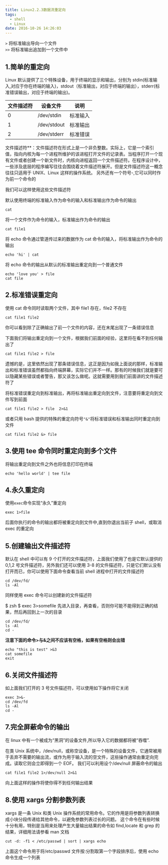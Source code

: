 ```yaml
---
title: Linux2.2.3数据流重定向
tags:
  - shell
  - Linux
date: 2016-10-26 14:26:03
---
```


`>` 将标准输出导向一个文件  
`>>` 将标准输出追加到一个文件中

## 1.简单的重定向

Linux 默认提供了三个特殊设备，用于终端的显示和输出，分别为 stdin(标准输入,对应于你在终端的输入)，stdout（标准输出，对应于终端的输出），stderr(标准错误输出，对应于终端的输出)。

| 文件描述符 | 设备文件    | 说明     |
| ---------- | ----------- | -------- |
| 0          | /dev/stdin  | 标准输入 |
| 1          | /dev/stdout | 标准输出 |
| 2          | /dev/stderr | 标准错误 |

文件描述符\*\*：文件描述符在形式上是一个非负整数。实际上，它是一个索引值，指向内核为每一个进程所维护的该进程打开文件的记录表。当程序打开一个现有文件或者创建一个新文件时，内核向进程返回一个文件描述符。在程序设计中，一些涉及底层的程序编写往往会围绕着文件描述符展开。但是文件描述符这一概念往往只适用于 UNIX、Linux 这样的操作系统。
另外还有一个符号-,它可以同时作为前一个命令的

我们可以这样使用这些文件描述符

默认使用终端的标准输入作为命令的输入和标准输出作为命令的输出

```shell
cat
```

将一个文件作为命令的输入，标准输出作为命令的输出

```shell
cat file1
```

将 echo 命令通过管道传过来的数据作为 cat 命令的输入，将标准输出作为命令的输出

```shell
echo 'hi' | cat
```

将 echo 命令的输出从默认的标准输出重定向到一个普通文件

```shell
echo 'love you' > file
cat file
```

## 2.标准错误重定向

使用 cat 命令同时读取两个文件，其中 file1 存在，file2 不存在

```shell
cat file1 file2
```

你可以看到除了正确输出了前一个文件的内容，还在末尾出现了一条错误信息

下面我们将输出重定向到一个文件，根据我们前面的经验，这里将在看不到任何输出了

```shell
cat file1 file2 > file
```

遗憾的是，这里依然出现了那条错误信息，这正是因为如我上面说的那样，标准输出和标准错误虽然都指向终端屏幕，实际它们并不一样。那有的时候我们就是要可以隐藏某些错误或者警告，那又该怎么做呢。这就需要用到我们前面讲的文件描述符了

将标准错误重定向到标准输出，再将标准输出重定向到文件，注意要将重定向到文件写到前面

```shell
cat file1 file2 > file  2>&1
```

或者只用 bash 提供的特殊的重定向符号`"&"`将标准错误和标准输出同时重定向到文件

```shell
cat file1 file2 &> file
```

## 3.使用 tee 命令同时重定向到多个文件

将输出重定向到文件之外也将信息打印在终端

```shell
echo 'hello world' | tee file
```

## 4.永久重定向

使用`exec`命令实现“永久”重定向

```shell
exec 1>file
```

后面你执行的命令的输出都将被重定向到文件中,直到你退出当前子 shell，或取消 exec 的重定向

## 5.创建输出文件描述符

默认在 shell 中可以有 9 个打开的文件描述符，上面我们使用了也是它默认提供的 0,1,2 号文件描述符，另外我们还可以使用 3-8 的文件描述符，只是它们默认没有打开而已，你可以使用下面命令查看当前 shell 进程中打开的文件描述符

```shell
cd /dev/fd/
ls -Al
```

同样使用 exec 命令可以创建新的文件描述符

$ zsh
$ exec 3>somefile
先进入目录，再查看，否则你可能不能得到正确的结果，然后再回到上一次的目录

```shell
cd /dev/fd/
ls -Al
cd -
```

**注意下面的命令>与&之间不应该有空格，如果有空格则会出错**

```shell
echo "this is test" >&3
cat somefile
exit
```

## 6.关闭文件描述符

如上面我们打开的 3 号文件描述符，可以使用如下操作将它关闭

```shell
exec 3>&-
cd /dev/fd
ls -Al
cd -
```

## 7.完全屏蔽命令的输出

在 linux 中有一个被成为“黑洞”的设备文件,所以导入它的数据都将被“吞噬”.

在类 Unix 系统中，/dev/null，或称空设备，是一个特殊的设备文件，它通常被用于丢弃不需要的输出流，或作为用于输入流的空文件，这些操作通常由重定向完成。读取它则会立即得到一个 EOF。
我们可以利用设个/dev/null 屏蔽命令的输出

```shell
cat file1 file2 1>/dev/null 2>&1
```

向上面这样的操作将使你得不到任何输出结果

## 8.使用 xargs 分割参数列表

xargs 是一条 Unix 和类 Unix 操作系统的常用命令。它的作用是将参数列表转换成小块分段传递给其他命令，以避免参数列表过长的问题。
这个命令在有些时候十分有用，特别是当用来处理产生大量输出结果的命令如 find,locate 和 grep 的结果，详细用法请参看 man 文档

```shell
cut -d: -f1 < /etc/passwd | sort | xargs echo
```

上面这个命令用于将/etc/passwd 文件按:分割取第一个字段排序后，使用 echo 命令生成一个列表
